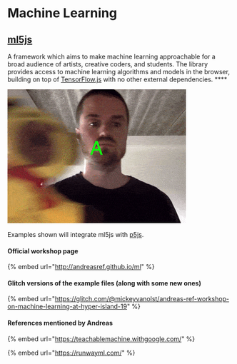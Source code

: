 # Machine Learning

## [**ml5js**](https://ml5js.org/)

A framework which aims to make machine learning approachable for a broad audience of artists, creative coders, and students. The library provides access to machine learning algorithms and models in the browser, building on top of [TensorFlow.js](https://www.tensorflow.org/js) with no other external dependencies. ****

![Train your own classifier](../../.gitbook/assets/classification.gif)

Examples shown will integrate ml5js with [p5js](https://start.exploring.technology/software/p5).

#### Official workshop page

{% embed url="http://andreasref.github.io/ml" %}

#### Glitch versions of the example files \(along with some new ones\)

{% embed url="https://glitch.com/@mickeyvanolst/andreas-ref-workshop-on-machine-learning-at-hyper-island-19" %}

#### References mentioned by Andreas

{% embed url="https://teachablemachine.withgoogle.com/" %}

{% embed url="https://runwayml.com/" %}



